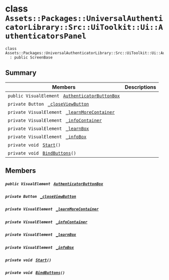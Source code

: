 # class `Assets::Packages::UniversalAuthenticatorLibrary::Src::UiToolkit::Ui::AuthenticatorsPanel` 

```
class Assets::Packages::UniversalAuthenticatorLibrary::Src::UiToolkit::Ui::AuthenticatorsPanel
  : public ScreenBase
```

## Summary

 Members                                | Descriptions                                
----------------------------------------|---------------------------------------------
`public VisualElement ` [`AuthenticatorButtonBox`](#class_assets_1_1_packages_1_1_universal_authenticator_library_1_1_src_1_1_ui_toolkit_1_1_ui_1_1_authenticators_panel_1a8363e5f560e1445a60d7201a50800509) | 
`private Button ` [`_closeViewButton`](#class_assets_1_1_packages_1_1_universal_authenticator_library_1_1_src_1_1_ui_toolkit_1_1_ui_1_1_authenticators_panel_1aefa810109f4fcd16559164bb31eef046) | 
`private VisualElement ` [`_learnMoreContainer`](#class_assets_1_1_packages_1_1_universal_authenticator_library_1_1_src_1_1_ui_toolkit_1_1_ui_1_1_authenticators_panel_1a54c805e34b1b57664fcda3acf5910716) | 
`private VisualElement ` [`_infoContainer`](#class_assets_1_1_packages_1_1_universal_authenticator_library_1_1_src_1_1_ui_toolkit_1_1_ui_1_1_authenticators_panel_1a7697b702bc4ac4d3a543451454067527) | 
`private VisualElement ` [`_learnBox`](#class_assets_1_1_packages_1_1_universal_authenticator_library_1_1_src_1_1_ui_toolkit_1_1_ui_1_1_authenticators_panel_1a4329741038af44baf9630c3cf865ac30) | 
`private VisualElement ` [`_infoBox`](#class_assets_1_1_packages_1_1_universal_authenticator_library_1_1_src_1_1_ui_toolkit_1_1_ui_1_1_authenticators_panel_1ae9cc69d3da1414dbd7f7da44af4018b8) | 
`private void ` [`Start`](#class_assets_1_1_packages_1_1_universal_authenticator_library_1_1_src_1_1_ui_toolkit_1_1_ui_1_1_authenticators_panel_1a07aaf1227e4d645f15e0a964f54ef291)`()` | 
`private void ` [`BindButtons`](#class_assets_1_1_packages_1_1_universal_authenticator_library_1_1_src_1_1_ui_toolkit_1_1_ui_1_1_authenticators_panel_1ac0a62408f7b64fe84a8a710e7119b60b)`()` | 

## Members

##### `public VisualElement ` [`AuthenticatorButtonBox`](#class_assets_1_1_packages_1_1_universal_authenticator_library_1_1_src_1_1_ui_toolkit_1_1_ui_1_1_authenticators_panel_1a8363e5f560e1445a60d7201a50800509) 

##### `private Button ` [`_closeViewButton`](#class_assets_1_1_packages_1_1_universal_authenticator_library_1_1_src_1_1_ui_toolkit_1_1_ui_1_1_authenticators_panel_1aefa810109f4fcd16559164bb31eef046) 

##### `private VisualElement ` [`_learnMoreContainer`](#class_assets_1_1_packages_1_1_universal_authenticator_library_1_1_src_1_1_ui_toolkit_1_1_ui_1_1_authenticators_panel_1a54c805e34b1b57664fcda3acf5910716) 

##### `private VisualElement ` [`_infoContainer`](#class_assets_1_1_packages_1_1_universal_authenticator_library_1_1_src_1_1_ui_toolkit_1_1_ui_1_1_authenticators_panel_1a7697b702bc4ac4d3a543451454067527) 

##### `private VisualElement ` [`_learnBox`](#class_assets_1_1_packages_1_1_universal_authenticator_library_1_1_src_1_1_ui_toolkit_1_1_ui_1_1_authenticators_panel_1a4329741038af44baf9630c3cf865ac30) 

##### `private VisualElement ` [`_infoBox`](#class_assets_1_1_packages_1_1_universal_authenticator_library_1_1_src_1_1_ui_toolkit_1_1_ui_1_1_authenticators_panel_1ae9cc69d3da1414dbd7f7da44af4018b8) 

##### `private void ` [`Start`](#class_assets_1_1_packages_1_1_universal_authenticator_library_1_1_src_1_1_ui_toolkit_1_1_ui_1_1_authenticators_panel_1a07aaf1227e4d645f15e0a964f54ef291)`()` 

##### `private void ` [`BindButtons`](#class_assets_1_1_packages_1_1_universal_authenticator_library_1_1_src_1_1_ui_toolkit_1_1_ui_1_1_authenticators_panel_1ac0a62408f7b64fe84a8a710e7119b60b)`()` 

